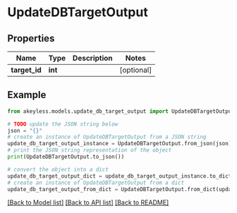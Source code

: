 # UpdateDBTargetOutput


## Properties

Name | Type | Description | Notes
------------ | ------------- | ------------- | -------------
**target_id** | **int** |  | [optional] 

## Example

```python
from akeyless.models.update_db_target_output import UpdateDBTargetOutput

# TODO update the JSON string below
json = "{}"
# create an instance of UpdateDBTargetOutput from a JSON string
update_db_target_output_instance = UpdateDBTargetOutput.from_json(json)
# print the JSON string representation of the object
print(UpdateDBTargetOutput.to_json())

# convert the object into a dict
update_db_target_output_dict = update_db_target_output_instance.to_dict()
# create an instance of UpdateDBTargetOutput from a dict
update_db_target_output_from_dict = UpdateDBTargetOutput.from_dict(update_db_target_output_dict)
```
[[Back to Model list]](../README.md#documentation-for-models) [[Back to API list]](../README.md#documentation-for-api-endpoints) [[Back to README]](../README.md)


